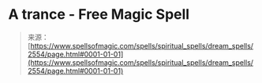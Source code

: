 <!--yml
category: 未分类
date: 2024-06-12 18:36:16
-->

# A trance - Free Magic Spell

> 来源：[https://www.spellsofmagic.com/spells/spiritual_spells/dream_spells/2554/page.html#0001-01-01](https://www.spellsofmagic.com/spells/spiritual_spells/dream_spells/2554/page.html#0001-01-01)